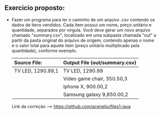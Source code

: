 ## Exercicio proposto:

- Fazer um programa para ler o caminho de um arquivo .csv contendo os dados de itens vendidos. Cada item possui um nome, preço unitário e quantidade, separados por vírgula. Você deve gerar um novo arquivo chamado "summary.csv", localizado em uma subpasta chamada "out" a partir da pasta original do arquivo de origem, contendo apenas o nome e o valor total para aquele item (preço unitário multiplicado pela quantidade), conforme exemplo.

    | Source File: | Output File (out/summary.csv) |
    | :------------| :-----------------------------|
     | TV LED, 1290.99,1 | TV LED, 1290.99|
      | Video game chair, 350.50,3 | Video Game Chair, 1051.50 |
        | Iphone X, 900.00,2| Iphone X,1800.00 |
            |Samsung galaxy 9,850.00,2 | Samsung Galaxy 9,1700.00|

    Link da correção --> https://github.com/acenelio/files1-java